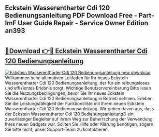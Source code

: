 ## Eckstein Wasserentharter Cdi 120 Bedienungsanleitung PDF Download Free - Part-ImF User Guide Repair - Service Owner Edition an393

# <h2><a href="http://df5r4sh.blite.top/?on=Eckstein+Wasserentharter+Cdi+120+Bedienungsanleitung">🔗Download 👉🔴 Eckstein Wasserentharter Cdi 120 Bedienungsanleitung</a></h2>

[![Eckstein Wasserentharter Cdi 120 Bedienungsanleitung new download](https://i.imgur.com/lujVjoI.png)](http://df5r4sh.blite.top/?on=Eckstein+Wasserentharter+Cdi+120+Bedienungsanleitung)
Willkommen beim ultimativen Leitfaden für Ihr neues Eckstein Wasserentharter Cdi 120 Bedienungsanleitung, der für ein reibungsloses und effizientes Erlebnis sorgt. Wichtige Benutzervereinbarung Bitte lesen Sie die Nutzungsbedingungen, bevor Sie Ihr neues Eckstein Wasserentharter Cdi 120 Bedienungsanleitung in Betrieb nehmen. Erleben Sie die Leistungsfähigkeit der Funktionsliste mit Ihrem neuen Eckstein Wasserentharter Cdi 120 Bedienungsanleitung. Wir gehen davon aus, dass der Eckstein Wasserentharter Cdi 120 BedienungsanleitungD ein zuverlässiger Begleiter auf Ihrem Weg zur Beherrschung der Verwendung Ihres neuen Gadgets war. Sollten Sie Hilfe oder Klärung benötigen, zögern Sie bitte nicht, unser Support-Team zu kontaktieren.
